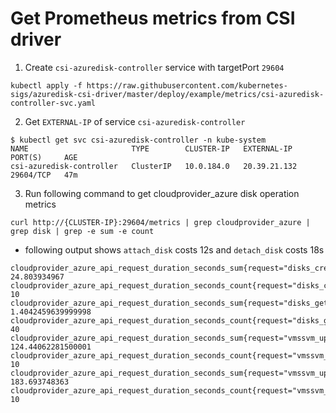# Get Prometheus metrics from CSI driver

1. Create `csi-azuredisk-controller` service with targetPort `29604`
```console
kubectl apply -f https://raw.githubusercontent.com/kubernetes-sigs/azuredisk-csi-driver/master/deploy/example/metrics/csi-azuredisk-controller-svc.yaml
```

2. Get `EXTERNAL-IP` of service `csi-azuredisk-controller`
```console
$ kubectl get svc csi-azuredisk-controller -n kube-system
NAME                       TYPE        CLUSTER-IP   EXTERNAL-IP   PORT(S)     AGE
csi-azuredisk-controller   ClusterIP   10.0.184.0   20.39.21.132  29604/TCP   47m
```

3. Run following command to get cloudprovider_azure disk operation metrics
```console
curl http://{CLUSTER-IP}:29604/metrics | grep cloudprovider_azure | grep disk | grep -e sum -e count
```

 - following output shows `attach_disk` costs 12s and `detach_disk` costs 18s
```
cloudprovider_azure_api_request_duration_seconds_sum{request="disks_create_or_update",resource_group="xxx",source="",subscription_id="xxx"} 24.803934967
cloudprovider_azure_api_request_duration_seconds_count{request="disks_create_or_update",resource_group="xxx",source="",subscription_id="xxx"} 10
cloudprovider_azure_api_request_duration_seconds_sum{request="disks_get",resource_group="xxx",source="",subscription_id="xxx"} 1.4042459639999998
cloudprovider_azure_api_request_duration_seconds_count{request="disks_get",resource_group="xxx",source="",subscription_id="xxx"} 40
cloudprovider_azure_api_request_duration_seconds_sum{request="vmssvm_update",resource_group="xxx",source="attach_disk",subscription_id="xxx"} 124.44062281500001
cloudprovider_azure_api_request_duration_seconds_count{request="vmssvm_update",resource_group="xxx",source="attach_disk",subscription_id="xxx"} 10
cloudprovider_azure_api_request_duration_seconds_sum{request="vmssvm_update",resource_group="xxx",source="detach_disk",subscription_id="xxx"} 183.693748363
cloudprovider_azure_api_request_duration_seconds_count{request="vmssvm_update",resource_group="xxx",source="detach_disk",subscription_id="xxx"} 10
```
